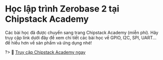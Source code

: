 <br>
<br>
<br>

# Học lập trình Zerobase 2 tại Chipstack Academy 

Các bài học đã được chuyển sang trang Chipstack Academy (miễn phí). Hãy truy cập link dưới đây để xem chi tiết các bài học về GPIO, I2C, SPI, UART... để hiểu hơn về sản phẩm và ứng dụng nhé!

?> 🔗 [Truy cập Chipstack Academy ngay](https://academy.chipstack.vn/course/view.php?id=3)